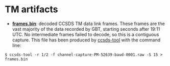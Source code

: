 # TM artifacts

* **[frames.bin](frames.bin)**: decoded CCSDS TM data link frames. These frames are the vast majority of the data recorded by GBT, starting seconds after 19:11 UTC. No intermediate frames failed to decode, so this is a contiguous capture. This file has been produced by [ccsds-tool](../ccsds-tc) with the command line:

```
$ ccsds-tool -r 1/2 -f channel-capture-PM-52639-baud-0001.raw -S 15 > frames.bin
```
